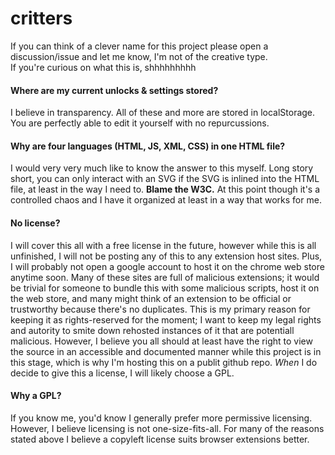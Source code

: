 # critters
If you can think of a clever name for this project please open a discussion/issue and let me know, I'm not of the creative type.  
If you're curious on what this is, shhhhhhhhh

#### Where are my current unlocks & settings stored?
I believe in transparency. All of these and more are stored in localStorage. You are perfectly able to edit it yourself with no repurcussions. 

#### Why are four languages (HTML, JS, XML, CSS) in one HTML file?
I would very very much like to know the answer to this myself. Long story short, you can only interact with an SVG if the SVG is inlined into the HTML file, at least in the way I need to. **Blame the W3C.** At this point though it's a controlled chaos and I have it organized at least in a way that works for me.

#### No license?
I will cover this all with a free license in the future, however while this is all unfinished, I will not be posting any of this to any extension host sites. Plus, I will probably not open a google account to host it on the chrome web store anytime soon. Many of these sites are full of malicious extensions; it would be trivial for someone to bundle this with some malicious scripts, host it on the web store, and many might think of an extension to be official or trustworthy because there's no duplicates. This is my primary reason for keeping it as rights-reserved for the moment; I want to keep my legal rights and autority to smite down rehosted instances of it that are potentiall malicious. However, I believe you all should at least have the right to view the source in an accessible and documented manner while this project is in this stage, which is why I'm hosting this on a publit github repo. *When* I do decide to give this a license, I will likely choose a GPL. 

#### Why a GPL?
If you know me, you'd know I generally prefer more permissive licensing. However, I believe licensing is not one-size-fits-all. For many of the reasons stated above I believe a copyleft license suits browser extensions better. 
